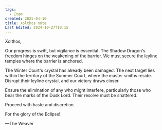 ```yaml
---
tags:
  - Item
created: 2025-04-10
title: Xolthos note
Last Edited: 2024-10-27T10:15
---
```


Xolthos,

Our progress is swift, but vigilance is essential. The Shadow Dragon's freedom hinges on the weakening of the barrier. We must secure the leyline temples where the barrier is anchored.

The Winter Court's crystal has already been damaged. The next target lies within the territory of the Summer Court, where the master smiths reside. Disrupt their leyline crystal, and our victory draws closer.

Ensure the elimination of any who might interfere, particularly those who bear the marks of the Dusk Lord. Their resolve must be shattered.

Proceed with haste and discretion.

For the glory of the Eclipse!

—The Weaver